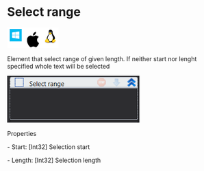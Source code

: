 # Select range

![](<../../../.gitbook/assets/image (40).png>)

Element that select range of given length. If neither start nor lenght specified whole text will be selected

![](<../../../.gitbook/assets/image (308).png>)

Properties

&#x20;\- Start: \[Int32] Selection start

&#x20;\- Length: \[Int32] Selection length
